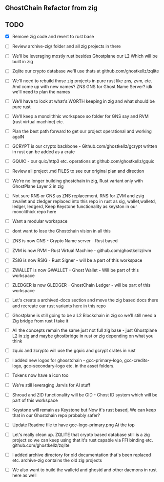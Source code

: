 ## GhostChain Refactor from zig 

## TODO 
- [x] Remove zig code and revert to rust base 
- [ ] Review archive-zig/ folder and all zig projects in there
- [ ] We'll be leveraging mostly rust besides Ghostplane our L2 Which will be built in zig 
- [ ] Zqlite our crypto  database we'll use thats at github.com/ghostkellz/zqlite
- [ ] We'll need to rebuild those zig projects in pure rust like zns, zvm, etc. And come up with new names? ZNS GNS for Ghost Name Server? idk we'll need to plan the names
- [ ] We'll have to look at what's WORTH keeping in zig and what should  be pure rust
- [ ] We'll keep a monolithhic workspace so folder for GNS say and RVM (rust virtual machine) etc. 
- [ ] Plan the best path forward to get our project operational and working agaIN
- [ ] GCRYPT is our crypto backbone - Github.com/ghostkellz/gcrypt  written in rust can be added as a crate
- [ ] GQUIC - our quic/http3 etc. operations at github.com/ghostkellz/gquic
- [ ] Review all project .md FILES to see our original plan and direction
- [ ] We're no longer building ghostchain in zig, Rust variant only with GhostPlane Layer 2 in zig
- [ ] Not sure RNS or GNS as ZNS replacement, RNS for ZVM and zsig zwallet and zledger replaced into this repo in rust as sig, wallet,walletd, ledger, ledgerd, Keep Keystone functionality as keyston in our monolithick repo here
- [ ] Want a modular workspace 
- [ ] dont want to lose the Ghostchain vision in all this 

- [ ] ZNS is now CNS - Crypto Name server - Rust based
- [ ] ZVM is now RVM - Rust Virtual Machine - github.com/ghostkellz/rvm
- [ ] ZSIG is now RSIG - Rust Signer - will be a part of this workspace
- [ ] ZWALLET is now GWALLET - Ghost Wallet - Will be part of this workspace 
- [ ] ZLEDGER is now GLEDGER - GhostChain Ledger - will be part of this workspace
- [ ] Let's create a archived-docs section and move the zig based docs there and recreate our rust variants here in this repo
- [ ] Ghostplane is still going to be a L2 Blockchain in zig so we'll still need a Zig bridge from rust I take it
- [ ] All the concepts remain the same just not full zig base - just Ghostplane L2 in zig and maybe ghostbridge in rust or zig depending on what you think
- [ ] zquic and zcrypto will use the gquic and gcrypt crates in rust 
- [ ] I added new logos for ghosstchain - gcc-primary-logo, gcc-credits-logo, gcc-secondary-logo etc. in the asset folders. 
- [ ] Tokens now have a icon too 
- [ ] We're still leveraging Jarvis for AI stuff 
- [ ] Shroud and ZID functionality will be GID - Ghost ID system which will be part of this workspace 
- [ ] Keystone will remain as Keystone but Now it's rust based, We can keep that in our Ghostchain repo probably safer? 
- [ ] Update Readme file to have gcc-logo-primary.png  At the top 
- [ ] Let's really clean up. ZQLITE that crypto based database still is a zig project so we can keep using that it's rust capable via FFI binding etc. github.com/ghostkellz/zqlite 
- [ ] I added archive directory for old documentation that's been replaced etc. archive-zig contains the old zig projects
- [ ]  We also want to build the walletd and ghostd and other daemons in rust here as well

